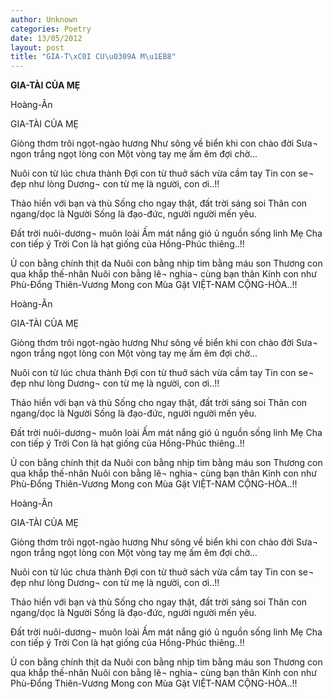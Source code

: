 ```yaml
---
author: Unknown
categories: Poetry
date: 13/05/2012
layout: post
title: "GIA-T\xC0I CU\u0309A M\u1EB8"
---
```


**GIA-TÀI CỦA MẸ**

Hoàng-Ân


GIA-TÀI CỦA MẸ

Giòng thơm trôi ngọt-ngào hương
Như sông về biển khi con chào đời
Sưa¬ ngon trắng ngọt lòng con
Một vòng tay mẹ ấm êm đợi chờ...

Nuôi con từ lúc chưa thành
Đợi con từ thuở sách vừa cầm tay
Tin con se¬ đẹp như lòng
Dương¬ con từ mẹ là người, con ơi..!!

Thảo hiền với bạn và thù
Sống cho ngay thật, đất trời sáng soi
Thân con ngang/dọc là Người
Sống là đạo-đức, người người mến yêu.

Đất trời nuôi-dương¬ muôn loài
Ấm mát nắng gió ủ nguồn sống linh
Mẹ Cha con tiếp ý Trời
Con là hạt giống của Hồng-Phúc thiêng..!!

Ủ con bằng chính thịt da
Nuôi con bằng nhịp tim bằng máu son
Thương con qua khắp thế-nhân
Nuôi con bằng lê¬ nghia¬ cùng bạn thân
Kính con như Phù-Đổng Thiên-Vương
Mong con Mùa Gặt VIỆT-NAM CỘNG-HÒA..!!

Hoàng-Ân


GIA-TÀI CỦA MẸ

Giòng thơm trôi ngọt-ngào hương
Như sông về biển khi con chào đời
Sưa¬ ngon trắng ngọt lòng con
Một vòng tay mẹ ấm êm đợi chờ...

Nuôi con từ lúc chưa thành
Đợi con từ thuở sách vừa cầm tay
Tin con se¬ đẹp như lòng
Dương¬ con từ mẹ là người, con ơi..!!

Thảo hiền với bạn và thù
Sống cho ngay thật, đất trời sáng soi
Thân con ngang/dọc là Người
Sống là đạo-đức, người người mến yêu.

Đất trời nuôi-dương¬ muôn loài
Ấm mát nắng gió ủ nguồn sống linh
Mẹ Cha con tiếp ý Trời
Con là hạt giống của Hồng-Phúc thiêng..!!

Ủ con bằng chính thịt da
Nuôi con bằng nhịp tim bằng máu son
Thương con qua khắp thế-nhân
Nuôi con bằng lê¬ nghia¬ cùng bạn thân
Kính con như Phù-Đổng Thiên-Vương
Mong con Mùa Gặt VIỆT-NAM CỘNG-HÒA..!!

Hoàng-Ân


GIA-TÀI CỦA MẸ

Giòng thơm trôi ngọt-ngào hương
Như sông về biển khi con chào đời
Sưa¬ ngon trắng ngọt lòng con
Một vòng tay mẹ ấm êm đợi chờ...

Nuôi con từ lúc chưa thành
Đợi con từ thuở sách vừa cầm tay
Tin con se¬ đẹp như lòng
Dương¬ con từ mẹ là người, con ơi..!!

Thảo hiền với bạn và thù
Sống cho ngay thật, đất trời sáng soi
Thân con ngang/dọc là Người
Sống là đạo-đức, người người mến yêu.

Đất trời nuôi-dương¬ muôn loài
Ấm mát nắng gió ủ nguồn sống linh
Mẹ Cha con tiếp ý Trời
Con là hạt giống của Hồng-Phúc thiêng..!!

Ủ con bằng chính thịt da
Nuôi con bằng nhịp tim bằng máu son
Thương con qua khắp thế-nhân
Nuôi con bằng lê¬ nghia¬ cùng bạn thân
Kính con như Phù-Đổng Thiên-Vương
Mong con Mùa Gặt VIỆT-NAM CỘNG-HÒA..!!
